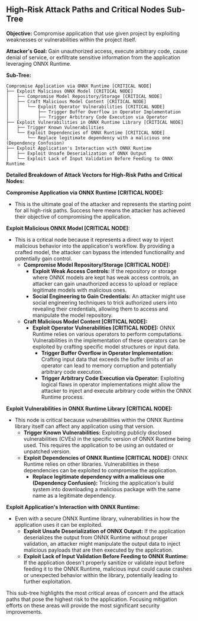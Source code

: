 ## High-Risk Attack Paths and Critical Nodes Sub-Tree

**Objective:** Compromise application that use given project by exploiting weaknesses or vulnerabilities within the project itself.

**Attacker's Goal:** Gain unauthorized access, execute arbitrary code, cause denial of service, or exfiltrate sensitive information from the application leveraging ONNX Runtime.

**Sub-Tree:**

```
Compromise Application via ONNX Runtime [CRITICAL NODE]
├── Exploit Malicious ONNX Model [CRITICAL NODE]
│   ├── Compromise Model Repository/Storage [CRITICAL NODE]
│   ├── Craft Malicious Model Content [CRITICAL NODE]
│   │   └── Exploit Operator Vulnerabilities [CRITICAL NODE]
│   │       ├── Trigger Buffer Overflow in Operator Implementation
│   │       ├── Trigger Arbitrary Code Execution via Operator
├── Exploit Vulnerabilities in ONNX Runtime Library [CRITICAL NODE]
│   ├── Trigger Known Vulnerabilities
│   └── Exploit Dependencies of ONNX Runtime [CRITICAL NODE]
│       └── Replace legitimate dependency with a malicious one (Dependency Confusion)
├── Exploit Application's Interaction with ONNX Runtime
│   ├── Exploit Unsafe Deserialization of ONNX Output
│   └── Exploit Lack of Input Validation Before Feeding to ONNX Runtime
```

**Detailed Breakdown of Attack Vectors for High-Risk Paths and Critical Nodes:**

**Compromise Application via ONNX Runtime [CRITICAL NODE]:**

*   This is the ultimate goal of the attacker and represents the starting point for all high-risk paths. Success here means the attacker has achieved their objective of compromising the application.

**Exploit Malicious ONNX Model [CRITICAL NODE]:**

*   This is a critical node because it represents a direct way to inject malicious behavior into the application's workflow. By providing a crafted model, the attacker can bypass the intended functionality and potentially gain control.
    *   **Compromise Model Repository/Storage [CRITICAL NODE]:**
        *   **Exploit Weak Access Controls:** If the repository or storage where ONNX models are kept has weak access controls, an attacker can gain unauthorized access to upload or replace legitimate models with malicious ones.
        *   **Social Engineering to Gain Credentials:** An attacker might use social engineering techniques to trick authorized users into revealing their credentials, allowing them to access and manipulate the model repository.
    *   **Craft Malicious Model Content [CRITICAL NODE]:**
        *   **Exploit Operator Vulnerabilities [CRITICAL NODE]:** ONNX Runtime relies on various operators to perform computations. Vulnerabilities in the implementation of these operators can be exploited by crafting specific model structures or input data.
            *   **Trigger Buffer Overflow in Operator Implementation:** Crafting input data that exceeds the buffer limits of an operator can lead to memory corruption and potentially arbitrary code execution.
            *   **Trigger Arbitrary Code Execution via Operator:** Exploiting logical flaws in operator implementations might allow the attacker to inject and execute arbitrary code within the ONNX Runtime process.

**Exploit Vulnerabilities in ONNX Runtime Library [CRITICAL NODE]:**

*   This node is critical because vulnerabilities within the ONNX Runtime library itself can affect any application using that version.
    *   **Trigger Known Vulnerabilities:** Exploiting publicly disclosed vulnerabilities (CVEs) in the specific version of ONNX Runtime being used. This requires the application to be using an outdated or unpatched version.
    *   **Exploit Dependencies of ONNX Runtime [CRITICAL NODE]:** ONNX Runtime relies on other libraries. Vulnerabilities in these dependencies can be exploited to compromise the application.
        *   **Replace legitimate dependency with a malicious one (Dependency Confusion):** Tricking the application's build system into downloading a malicious package with the same name as a legitimate dependency.

**Exploit Application's Interaction with ONNX Runtime:**

*   Even with a secure ONNX Runtime library, vulnerabilities in how the application uses it can be exploited.
    *   **Exploit Unsafe Deserialization of ONNX Output:** If the application deserializes the output from ONNX Runtime without proper validation, an attacker might manipulate the output data to inject malicious payloads that are then executed by the application.
    *   **Exploit Lack of Input Validation Before Feeding to ONNX Runtime:** If the application doesn't properly sanitize or validate input before feeding it to the ONNX Runtime, malicious input could cause crashes or unexpected behavior within the library, potentially leading to further exploitation.

This sub-tree highlights the most critical areas of concern and the attack paths that pose the highest risk to the application. Focusing mitigation efforts on these areas will provide the most significant security improvements.